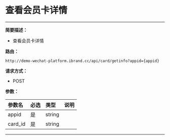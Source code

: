 
# 查看会员卡详情
 ****

**简要描述：**


- 查看会员卡详情


**路由：**

```
http://demo-wechat-platform.ibrand.cc/api/card/getinfo?appid={appid}

```
**请求方式：**
- POST

**参数：**

|参数名|必选|类型|说明|
|:----    |:---|:----- |-----   |
|appid |是  |string |  |
|card_id |是  |string |  |


 ****



